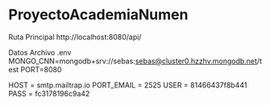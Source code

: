 # ProyectoAcademiaNumen
Ruta Principal http://localhost:8080/api/

Datos Archivo .env
MONGO_CNN=mongodb+srv://sebas:sebas@cluster0.hzzhv.mongodb.net/test
PORT=8080

HOST = smtp.mailtrap.io
PORT_EMAIL = 2525
USER = 81466437f8b441
PASS = fc3178196c9a42

